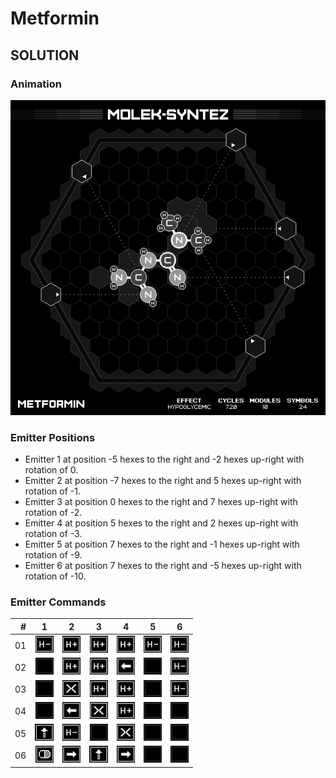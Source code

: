 # Metformin

## SOLUTION

### Animation

![Solution](./../gifs/17/SOLUTION.gif)

### Emitter Positions

- Emitter 1 at position -5 hexes to the right and -2 hexes up-right with rotation of 0.
- Emitter 2 at position -7 hexes to the right and 5 hexes up-right with rotation of -1.
- Emitter 3 at position 0 hexes to the right and 7 hexes up-right with rotation of -2.
- Emitter 4 at position 5 hexes to the right and 2 hexes up-right with rotation of -3.
- Emitter 5 at position 7 hexes to the right and -1 hexes up-right with rotation of -9.
- Emitter 6 at position 7 hexes to the right and -5 hexes up-right with rotation of -10.

### Emitter Commands

|  # | 1                                                     | 2                                                                 | 3                                                   | 4                                                                 | 5                                                     | 6                                                     |
|---:|:-----------------------------------------------------:|:-----------------------------------------------------------------:|:---------------------------------------------------:|:-----------------------------------------------------------------:|:-----------------------------------------------------:|:-----------------------------------------------------:|
| 01 | ![REMOVE_H_ATOM](./../instructions/REMOVE_H_ATOM.png) | ![ADD_H_ATOM](./../instructions/ADD_H_ATOM.png)                   | ![ADD_H_ATOM](./../instructions/ADD_H_ATOM.png)     | ![ADD_H_ATOM](./../instructions/ADD_H_ATOM.png)                   | ![REMOVE_H_ATOM](./../instructions/REMOVE_H_ATOM.png) | ![REMOVE_H_ATOM](./../instructions/REMOVE_H_ATOM.png) |
| 02 | ![NONE](./../instructions/NONE.png)                   | ![ADD_H_ATOM](./../instructions/ADD_H_ATOM.png)                   | ![ADD_H_ATOM](./../instructions/ADD_H_ATOM.png)     | ![SLIDE_EMITTER_LEFT](./../instructions/SLIDE_EMITTER_LEFT.png)   | ![NONE](./../instructions/NONE.png)                   | ![REMOVE_H_ATOM](./../instructions/REMOVE_H_ATOM.png) |
| 03 | ![NONE](./../instructions/NONE.png)                   | ![TRASH_TARGET](./../instructions/TRASH_TARGET.png)               | ![ADD_H_ATOM](./../instructions/ADD_H_ATOM.png)     | ![ADD_H_ATOM](./../instructions/ADD_H_ATOM.png)                   | ![NONE](./../instructions/NONE.png)                   | ![REMOVE_H_ATOM](./../instructions/REMOVE_H_ATOM.png) |
| 04 | ![NONE](./../instructions/NONE.png)                   | ![SLIDE_EMITTER_LEFT](./../instructions/SLIDE_EMITTER_LEFT.png)   | ![TRASH_TARGET](./../instructions/TRASH_TARGET.png) | ![ADD_H_ATOM](./../instructions/ADD_H_ATOM.png)                   | ![NONE](./../instructions/NONE.png)                   | ![NONE](./../instructions/NONE.png)                   |
| 05 | ![PUSH_TARGET](./../instructions/PUSH_TARGET.png)     | ![REMOVE_H_ATOM](./../instructions/REMOVE_H_ATOM.png)             | ![NONE](./../instructions/NONE.png)                 | ![TRASH_TARGET](./../instructions/TRASH_TARGET.png)               | ![NONE](./../instructions/NONE.png)                   | ![NONE](./../instructions/NONE.png)                   |
| 06 | ![OUTPUT_TARGET](./../instructions/OUTPUT_TARGET.png) | ![SLIDE_EMITTER_RIGHT](./../instructions/SLIDE_EMITTER_RIGHT.png) | ![PUSH_TARGET](./../instructions/PUSH_TARGET.png)   | ![SLIDE_EMITTER_RIGHT](./../instructions/SLIDE_EMITTER_RIGHT.png) | ![NONE](./../instructions/NONE.png)                   | ![NONE](./../instructions/NONE.png)                   |

